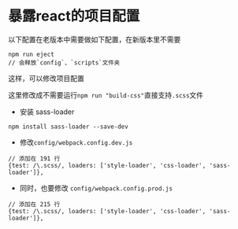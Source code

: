 # 暴露react的项目配置

以下配置在老版本中需要做如下配置，在新版本里不需要
```
npm run eject
// 会释放`config`、`scripts`文件夹
```

这样，可以修改项目配置

这里修改成不需要运行`npm run "build-css"`直接支持`.scss`文件

- 安装 sass-loader
```
npm install sass-loader --save-dev
```

- 修改`config/webpack.config.dev.js`

```ecmascript 6
// 添加在 191 行
{test: /\.scss/, loaders: ['style-loader', 'css-loader', 'sass-loader']},
```
- 同时，也要修改 `config/webpack.config.prod.js`

```ecmascript 6
// 添加在 215 行
{test: /\.scss/, loaders: ['style-loader', 'css-loader', 'sass-loader']},
```
